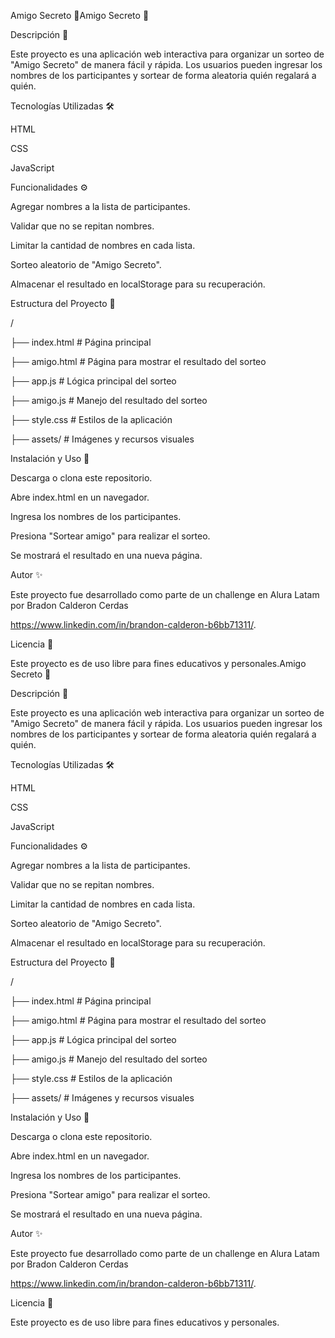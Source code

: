 Amigo Secreto 🎁Amigo Secreto 🎁



Descripción 📌



Este proyecto es una aplicación web interactiva para organizar un sorteo de "Amigo Secreto" de manera fácil y rápida. Los usuarios pueden ingresar los nombres de los participantes y sortear de forma aleatoria quién regalará a quién.



Tecnologías Utilizadas 🛠️



HTML



CSS



JavaScript



Funcionalidades ⚙️



Agregar nombres a la lista de participantes.



Validar que no se repitan nombres.



Limitar la cantidad de nombres en cada lista.



Sorteo aleatorio de "Amigo Secreto".



Almacenar el resultado en localStorage para su recuperación.



Estructura del Proyecto 📂



/

├── index.html        # Página principal

├── amigo.html        # Página para mostrar el resultado del sorteo

├── app.js            # Lógica principal del sorteo

├── amigo.js          # Manejo del resultado del sorteo

├── style.css         # Estilos de la aplicación

├── assets/           # Imágenes y recursos visuales



Instalación y Uso 🚀



Descarga o clona este repositorio.



Abre index.html en un navegador.



Ingresa los nombres de los participantes.



Presiona "Sortear amigo" para realizar el sorteo.



Se mostrará el resultado en una nueva página.



Autor ✨



Este proyecto fue desarrollado como parte de un challenge en Alura Latam por Bradon Calderon Cerdas

https://www.linkedin.com/in/brandon-calderon-b6bb71311/.



Licencia 📄



Este proyecto es de uso libre para fines educativos y personales.Amigo Secreto 🎁



Descripción 📌



Este proyecto es una aplicación web interactiva para organizar un sorteo de "Amigo Secreto" de manera fácil y rápida. Los usuarios pueden ingresar los nombres de los participantes y sortear de forma aleatoria quién regalará a quién.



Tecnologías Utilizadas 🛠️



HTML



CSS



JavaScript



Funcionalidades ⚙️



Agregar nombres a la lista de participantes.



Validar que no se repitan nombres.



Limitar la cantidad de nombres en cada lista.



Sorteo aleatorio de "Amigo Secreto".



Almacenar el resultado en localStorage para su recuperación.



Estructura del Proyecto 📂



/

├── index.html        # Página principal

├── amigo.html        # Página para mostrar el resultado del sorteo

├── app.js            # Lógica principal del sorteo

├── amigo.js          # Manejo del resultado del sorteo

├── style.css         # Estilos de la aplicación

├── assets/           # Imágenes y recursos visuales



Instalación y Uso 🚀



Descarga o clona este repositorio.



Abre index.html en un navegador.



Ingresa los nombres de los participantes.



Presiona "Sortear amigo" para realizar el sorteo.



Se mostrará el resultado en una nueva página.



Autor ✨



Este proyecto fue desarrollado como parte de un challenge en Alura Latam por Bradon Calderon Cerdas

https://www.linkedin.com/in/brandon-calderon-b6bb71311/.



Licencia 📄



Este proyecto es de uso libre para fines educativos y personales.
